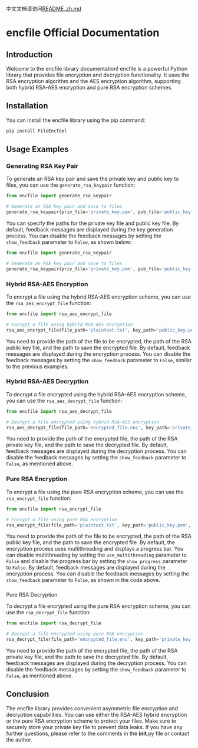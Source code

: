 中文文档请访问[README_zh.md](https://github.com/MWCT-Technicalization-Organization/File_Encryption_Tool/edit/main/README_zh.md)
# encfile Official Documentation

## Introduction

Welcome to the encfile library documentation! encfile is a powerful Python library that provides file encryption and decryption functionality. It uses the RSA encryption algorithm and the AES encryption algorithm, supporting both hybrid RSA-AES encryption and pure RSA encryption schemes.

## Installation

You can install the encfile library using the pip command:

```python
pip install FileEncTool
```

## Usage Examples

### Generating RSA Key Pair

To generate an RSA key pair and save the private key and public key to files, you can use the `generate_rsa_keypair` function:

```python
from encfile import generate_rsa_keypair

# Generate an RSA key pair and save to files
generate_rsa_keypair(priv_file='private_key.pem', pub_file='public_key.pem')
```

You can specify the paths for the private key file and public key file. By default, feedback messages are displayed during the key generation process. You can disable the feedback messages by setting the `show_feedback` parameter to `False`, as shown below:

```python
from encfile import generate_rsa_keypair

# Generate an RSA key pair and save to files
generate_rsa_keypair(priv_file='private_key.pem', pub_file='public_key.pem', show_feedback=False)
```

### Hybrid RSA-AES Encryption

To encrypt a file using the hybrid RSA-AES encryption scheme, you can use the `rsa_aes_encrypt_file` function:

```python
from encfile import rsa_aes_encrypt_file

# Encrypt a file using hybrid RSA-AES encryption
rsa_aes_encrypt_file(file_path='plaintext.txt', key_path='public_key.pem', backpath='encrypted_file.enc')
```

You need to provide the path of the file to be encrypted, the path of the RSA public key file, and the path to save the encrypted file. By default, feedback messages are displayed during the encryption process. You can disable the feedback messages by setting the `show_feedback` parameter to `False`, similar to the previous examples.

### Hybrid RSA-AES Decryption

To decrypt a file encrypted using the hybrid RSA-AES encryption scheme, you can use the `rsa_aes_decrypt_file` function:

```python
from encfile import rsa_aes_decrypt_file

# Decrypt a file encrypted using hybrid RSA-AES encryption
rsa_aes_decrypt_file(file_path='encrypted_file.enc', key_path='private_key.pem', backpath='decrypted_file.txt')
```

You need to provide the path of the encrypted file, the path of the RSA private key file, and the path to save the decrypted file. By default, feedback messages are displayed during the decryption process. You can disable the feedback messages by setting the `show_feedback` parameter to `False`, as mentioned above.

### Pure RSA Encryption

To encrypt a file using the pure RSA encryption scheme, you can use the `rsa_encrypt_file` function:

```python
from encfile import rsa_encrypt_file

# Encrypt a file using pure RSA encryption
rsa_encrypt_file(file_path='plaintext.txt', key_path='public_key.pem', backpath='encrypted_file.enc', use_multithreading=False, show_progress=False, show_feedback=False)
```

You need to provide the path of the file to be encrypted, the path of the RSA public key file, and the path to save the encrypted file. By default, the encryption process uses multithreading and displays a progress bar. You can disable multithreading by setting the `use_multithreading` parameter to `False` and disable the progress bar by setting the `show_progress` parameter to `False`. By default, feedback messages are displayed during the encryption process. You can disable the feedback messages by setting the `show_feedback` parameter to `False`, as shown in the code above.

###

 Pure RSA Decryption

To decrypt a file encrypted using the pure RSA encryption scheme, you can use the `rsa_decrypt_file` function:

```python
from encfile import rsa_decrypt_file

# Decrypt a file encrypted using pure RSA encryption
rsa_decrypt_file(file_path='encrypted_file.enc', key_path='private_key.pem', backpath='decrypted_file.txt')
```

You need to provide the path of the encrypted file, the path of the RSA private key file, and the path to save the decrypted file. By default, feedback messages are displayed during the decryption process. You can disable the feedback messages by setting the `show_feedback` parameter to `False`, as mentioned above.

## Conclusion

The encfile library provides convenient asymmetric file encryption and decryption capabilities. You can use either the RSA-AES hybrid encryption or the pure RSA encryption scheme to protect your files. Make sure to securely store your private key file to prevent data leaks. If you have any further questions, please refer to the comments in the __init__.py file or contact the author.
